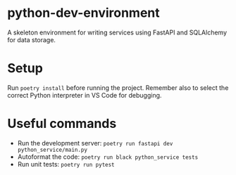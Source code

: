 # python-dev-environment
A skeleton environment for writing services using FastAPI and SQLAlchemy for data storage.

# Setup
Run `poetry install` before running the project. Remember also to select the correct Python interpreter in VS Code for debugging.

# Useful commands

* Run the development server: `poetry run fastapi dev python_service/main.py`
* Autoformat the code: `poetry run black python_service tests`
* Run unit tests: `poetry run pytest`


